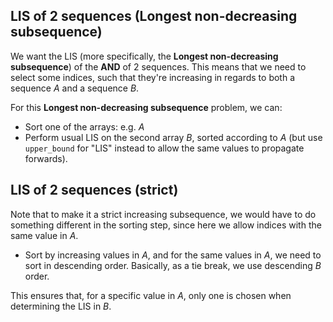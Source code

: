 ## LIS of 2 sequences (Longest non-decreasing subsequence)
We want the LIS (more specifically, the **Longest non-decreasing subsequence**) of the **AND** of 2 sequences. This means that we need to select some indices, such that they're increasing in regards to both a sequence $A$ and a sequence $B$.

For this **Longest non-decreasing subsequence** problem, we can:
- Sort one of the arrays: e.g. $A$
- Perform usual LIS on the second array $B$, sorted according to $A$ (but use `upper_bound` for "LIS" instead to allow the same values to propagate forwards).

## LIS of 2 sequences (strict)
Note that to make it a strict increasing subsequence, we would have to do something different in the sorting step, since here we allow indices with the same value in $A$.
- Sort by increasing values in $A$, and for the same values in $A$, we need to sort in descending order. Basically, as a tie break, we use descending $B$ order. 

This ensures that, for a specific value in $A$, only one is chosen when determining the LIS in $B$.
